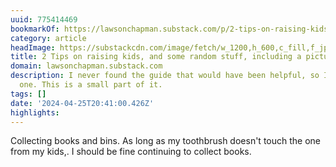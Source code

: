 ```yaml
---
uuid: 775414469
bookmarkOf: https://lawsonchapman.substack.com/p/2-tips-on-raising-kids-and-some-random
category: article
headImage: https://substackcdn.com/image/fetch/w_1200,h_600,c_fill,f_jpg,q_auto:good,fl_progressive:steep,g_auto/https%3A%2F%2Fsubstack-post-media.s3.amazonaws.com%2Fpublic%2Fimages%2F9c857a60-2906-4b2f-b12a-b0b4ba489b2d_2327x3490.jpeg
title: 2 Tips on raising kids, and some random stuff, including a picture of the moon.
domain: lawsonchapman.substack.com
description: I never found the guide that would have been helpful, so I started creating
  one. This is a small part of it.
tags: []
date: '2024-04-25T20:41:00.426Z'
highlights:
---
```


Collecting books and bins. As long as my toothbrush doesn't touch the one from my kids,. I should be fine continuing to collect books.

